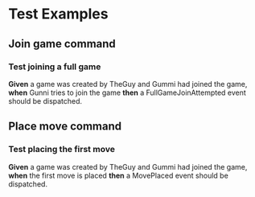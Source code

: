 # Test Examples
## Join game command
### Test joining a full game 
__Given__ a game was created by TheGuy and Gummi had joined the game, __when__ Gunni tries to join the game __then__ a FullGameJoinAttempted event should be dispatched.

## Place move command
### Test placing the first move
__Given__ a game was created by TheGuy and Gummi had joined the game, __when__ the first move is placed __then__ a MovePlaced event should be dispatched.

